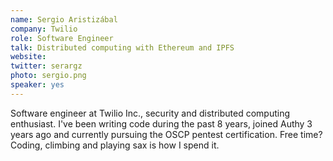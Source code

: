 ```yaml
---
name: Sergio Aristizábal
company: Twilio
role: Software Engineer
talk: Distributed computing with Ethereum and IPFS
website:
twitter: serargz
photo: sergio.png
speaker: yes
---
```

Software engineer at Twilio Inc., security and distributed computing enthusiast. I've been writing code during the past 8 years, joined Authy 3 years ago and currently pursuing the OSCP pentest certification. Free time? Coding, climbing and playing sax is how I spend it.